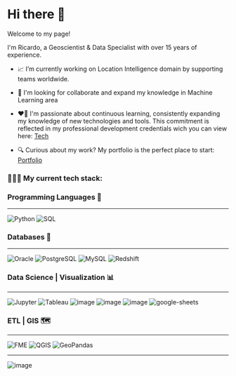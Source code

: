 # Hi there 👋

Welcome to my page!

I'm Ricardo, a Geoscientist & Data Specialist with over 15 years of experience. 

* 📈 I’m currently working on Location Intelligence domain by supporting teams worldwide.

* 🤖 I'm looking for collaborate and expand my knowledge in Machine Learning area

* ❤️‍🔥 I'm passionate about continuous learning, consistently expanding my knowledge of new technologies and tools. This commitment is reflected in my professional development credentials wich you can view here: [Tech](https://platzi.com/p/rrsaldivar/)

* 🔍 Curious about my work? My portfolio is the perfect place to start: [Portfolio](https://r3card0.github.io/portfolio/)

### 👨🏻‍💻 My current tech stack:

### Programming Languages 🐍
-----
![Python](https://img.shields.io/badge/Python-3776AB?style=for-the-badge&logo=python&logoColor=white)
![SQL](https://img.shields.io/badge/SQL-336791?style=for-the-badge&logo=database&logoColor=white)

### Databases 🐬
-----
![Oracle](https://img.shields.io/badge/Oracle-F80000?style=for-the-badge&logo=oracle&logoColor=white)
![PostgreSQL](https://img.shields.io/badge/PostgreSQL-4169E1?style=for-the-badge&logo=postgresql&logoColor=white)
![MySQL](https://img.shields.io/badge/MySQL-4479A1?style=for-the-badge&logo=mysql&logoColor=white)
![Redshift](https://img.shields.io/badge/AWS%20Redshift-232F3E?style=for-the-badge&logo=amazonredshift&logoColor=white)

### Data Science | Visualization 📊
-----
![Jupyter](https://img.shields.io/badge/Jupyter-F37626?style=for-the-badge&logo=jupyter&logoColor=white)
![Tableau](https://img.shields.io/badge/Tableau-E97627?style=for-the-badge&logo=tableau&logoColor=white)
![image](https://img.shields.io/badge/Pandas-fbec5d?style=for-the-badge&logo=pandas&logoColor=blue) ![image](https://img.shields.io/badge/Numpy-white?style=for-the-badge&logo=numpy&logoColor=blue) ![image](https://img.shields.io/badge/Microsoft_Excel-217346?style=for-the-badge&logo=microsoft-excel&logoColor=white) ![google-sheets](https://img.shields.io/badge/Google%20Sheets-a4c639?style=for-the-badge&logo=google-sheets&logoColor=white)

### ETL | GIS 🗺
-----
![FME](https://img.shields.io/badge/FME-FF6F00?style=for-the-badge&logo=FME&logoColor=white)
![QGIS](https://img.shields.io/badge/QGIS-589632?style=for-the-badge&logo=qgis&logoColor=white)
![GeoPandas](https://img.shields.io/badge/GeoPandas-3CB371?style=for-the-badge&logo=python&logoColor=white)


---
<!--### 📈 My current stats:-->

![image](https://github-readme-stats.vercel.app/api/top-langs/?username=r3card0#center)
<!--
**r3card0/r3card0** is a ✨ _special_ ✨ repository because its `README.md` (this file) appears on your GitHub profile.

Here are some ideas to get you started:

- 🔭 I’m currently working on ...
- 🌱 I’m currently learning ...
- 👯 I’m looking to collaborate on ...
- 🤔 I’m looking for help with ...
- 💬 Ask me about ...
- 📫 How to reach me: ...
- 😄 Pronouns: ...
- ⚡ Fun fact: ...
-->
